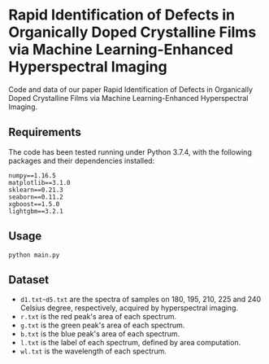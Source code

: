 # Rapid Identification of Defects in Organically Doped Crystalline Films via Machine Learning-Enhanced Hyperspectral Imaging

Code and data of our paper Rapid Identification of Defects in Organically Doped Crystalline Films via Machine Learning-Enhanced Hyperspectral Imaging.

## Requirements

The code has been tested running under Python 3.7.4, with the following packages and their dependencies installed:
```
numpy==1.16.5
matplotlib==3.1.0
sklearn==0.21.3
seaborn==0.11.2
xgboost==1.5.0
lightgbm==3.2.1
```

## Usage

```
python main.py
```

## Dataset

- `d1.txt`-`d5.txt` are the spectra of samples on 180, 195, 210, 225 and 240 Celsius degree, respectively, acquired by hyperspectral imaging.
- `r.txt` is the red peak's area of each spectrum.
- `g.txt` is the green peak's area of each spectrum.
- `b.txt` is the blue peak's area of each spectrum.
- `l.txt` is the label of each spectrum, defined by area computation.
- `wl.txt` is the wavelength of each spectrum.
